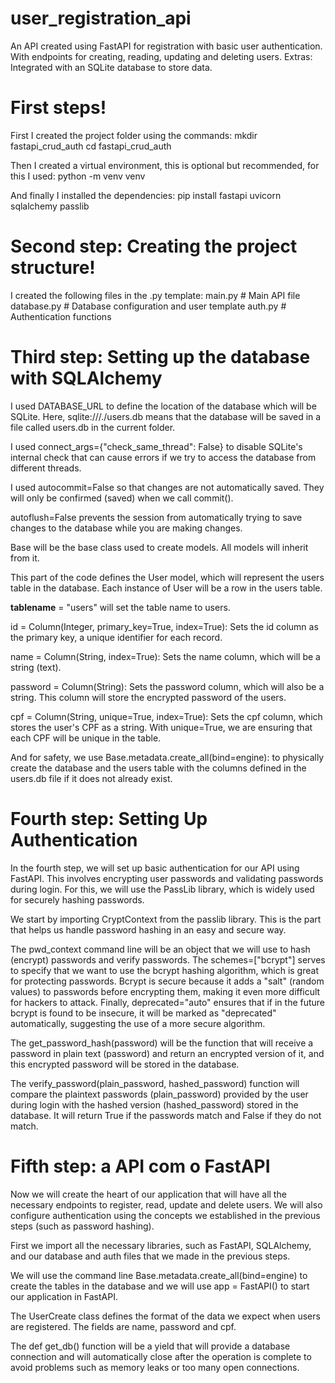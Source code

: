 # user_registration_api
 An API created using FastAPI for registration with basic user authentication. With endpoints for creating, reading, updating and deleting users. Extras: Integrated with an SQLite database to store data.

# First steps!
 First I created the project folder using the commands: 
mkdir fastapi_crud_auth
cd fastapi_crud_auth

 Then I created a virtual environment, this is optional but recommended, for this I used:
python -m venv venv

 And finally I installed the dependencies:
pip install fastapi uvicorn sqlalchemy passlib

# Second step: Creating the project structure!

 I created the following files in the .py template:
 main.py # Main API file
 database.py # Database configuration and user template
 auth.py # Authentication functions

# Third step: Setting up the database with SQLAlchemy
 I used DATABASE_URL to define the location of the database which will be SQLite. Here, sqlite:///./users.db means that the database will be saved in a file called users.db in the current folder.
 
 I used connect_args={"check_same_thread": False} to disable SQLite's internal check that can cause errors if we try to access the database from different threads.

 I used autocommit=False so that changes are not automatically saved. They will only be confirmed (saved) when we call commit().
 
 autoflush=False prevents the session from automatically trying to save changes to the database while you are making changes.

 Base will be the base class used to create models. All models will inherit from it. 

 This part of the code defines the User model, which will represent the users table in the database. Each instance of User will be a row in the users table.

 __tablename__ = "users" will set the table name to users.

 id = Column(Integer, primary_key=True, index=True): Sets the id column as the primary key, a unique identifier for each record.

 name = Column(String, index=True): Sets the name column, which will be a string (text).

 password = Column(String): Sets the password column, which will also be a string. This column will store the encrypted password of the users.

 cpf = Column(String, unique=True, index=True): Sets the cpf column, which stores the user's CPF as a string. With unique=True, we are ensuring that each CPF will be unique in the table.

 And for safety, we use Base.metadata.create_all(bind=engine): to physically create the database and the users table with the columns defined in the users.db file if it does not already exist.
 
 # Fourth step: Setting Up Authentication
 
 In the fourth step, we will set up basic authentication for our API using FastAPI. This involves encrypting user passwords and validating passwords during login. For this, we will use the PassLib library, which is widely used for securely hashing passwords.

 We start by importing CryptContext from the passlib library. This is the part that helps us handle password hashing in an easy and secure way.

 The pwd_context command line will be an object that we will use to hash (encrypt) passwords and verify passwords. The schemes=["bcrypt"] serves to specify that we want to use the bcrypt hashing algorithm, which is great for protecting passwords. Bcrypt is secure because it adds a "salt" (random values) to passwords before encrypting them, making it even more difficult for hackers to attack. Finally, deprecated="auto" ensures that if in the future bcrypt is found to be insecure, it will be marked as "deprecated" automatically, suggesting the use of a more secure algorithm.

 The get_password_hash(password) will be the function that will receive a password in plain text (password) and return an encrypted version of it, and this encrypted password will be stored in the database.

 The verify_password(plain_password, hashed_password) function will compare the plaintext passwords (plain_password) provided by the user during login with the hashed version (hashed_password) stored in the database. It will return True if the passwords match and False if they do not match.

 # Fifth step: a API com o FastAPI

 Now we will create the heart of our application that will have all the necessary endpoints to register, read, update and delete users. We will also configure authentication using the concepts we established in the previous steps (such as password hashing).

 First we import all the necessary libraries, such as FastAPI, SQLAlchemy, and our database and auth files that we made in the previous steps.

 We will use the command line Base.metadata.create_all(bind=engine) to create the tables in the database and we will use app = FastAPI() to start our application in FastAPI.

 The UserCreate class defines the format of the data we expect when users are registered. The fields are name, password and cpf.

 The def get_db() function will be a yield that will provide a database connection and will automatically close after the operation is complete to avoid problems such as memory leaks or too many open connections.

 
